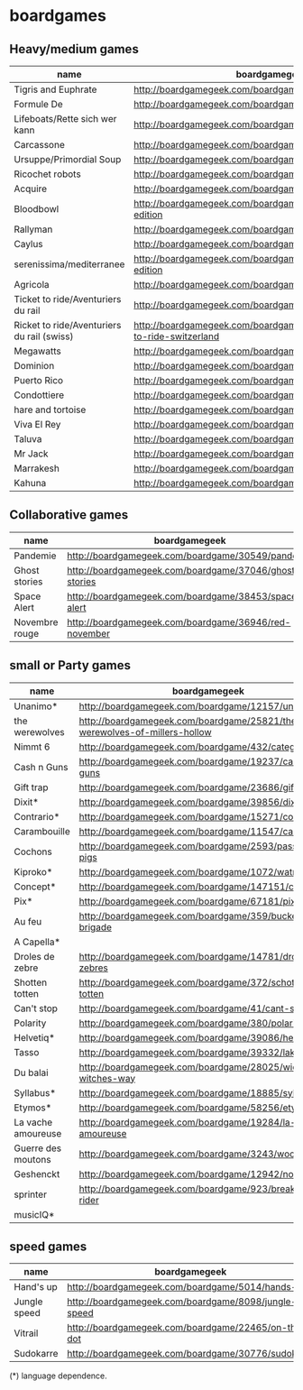 boardgames
==========

## Heavy/medium games
|name|boardgamegeek|
|-------|---|
|Tigris and Euphrate| http://boardgamegeek.com/boardgame/42/tigris-euphrates|
|Formule De|http://boardgamegeek.com/boardgame/37904/formula-d|
|Lifeboats/Rette sich wer kann|http://boardgamegeek.com/boardgame/249/lifeboats|
|Carcassone|http://boardgamegeek.com/boardgame/822/carcassonne|
|Ursuppe/Primordial Soup|http://boardgamegeek.com/boardgame/124/primordial-soup|
|Ricochet robots|http://boardgamegeek.com/boardgame/51/ricochet-robots |
|Acquire|http://boardgamegeek.com/boardgame/5/acquire|
|Bloodbowl|http://boardgamegeek.com/boardgame/712/blood-bowl-third-edition|
|Rallyman|http://boardgamegeek.com/boardgame/60435/rallyman|
|Caylus|http://boardgamegeek.com/boardgame/18602/caylus|
|serenissima/mediterranee|http://boardgamegeek.com/boardgame/232/serenissima-first-edition|
|Agricola|http://boardgamegeek.com/boardgame/31260/agricola|
|Ticket to ride/Aventuriers du rail|http://boardgamegeek.com/boardgame/9209/ticket-to-ride|
|Ricket to ride/Aventuriers du rail (swiss)|http://boardgamegeek.com/boardgameexpansion/30746/ticket-to-ride-switzerland|
|Megawatts|http://boardgamegeek.com/boardgame/39336/megawatts|
|Dominion|http://boardgamegeek.com/boardgame/36218/dominion|
|Puerto Rico|http://boardgamegeek.com/boardgame/3076/puerto-rico|
|Condottiere|http://boardgamegeek.com/boardgame/112/condottiere|
|hare and tortoise|http://boardgamegeek.com/boardgame/361/hare-tortoise|
|Viva El Rey|http://boardgamegeek.com/boardgame/7806/king-me|
|Taluva|http://boardgamegeek.com/boardgame/24508/taluva|
|Mr Jack|http://boardgamegeek.com/boardgame/21763/mr-jack|
|Marrakesh|http://boardgamegeek.com/boardgame/29223/marrakech|
|Kahuna|http://boardgamegeek.com/boardgame/394/kahuna|

## Collaborative games
|name|boardgamegeek|
|-------|---|
|Pandemie|http://boardgamegeek.com/boardgame/30549/pandemic|
|Ghost stories|http://boardgamegeek.com/boardgame/37046/ghost-stories|
|Space Alert|http://boardgamegeek.com/boardgame/38453/space-alert|
|Novembre rouge|http://boardgamegeek.com/boardgame/36946/red-november|
## small or Party games
|name|boardgamegeek|
|-------|---|
|Unanimo*|http://boardgamegeek.com/boardgame/12157/unanimo|
|the werewolves|http://boardgamegeek.com/boardgame/25821/the-werewolves-of-millers-hollow|
|Nimmt 6|http://boardgamegeek.com/boardgame/432/category-5|
|Cash n Guns|http://boardgamegeek.com/boardgame/19237/cash-n-guns|
|Gift trap|http://boardgamegeek.com/boardgame/23686/gifttrap|
|Dixit*|http://boardgamegeek.com/boardgame/39856/dixit|
|Contrario*|http://boardgamegeek.com/boardgame/15271/contrario|
|Carambouille|http://boardgamegeek.com/boardgame/11547/carambouille|
|Cochons|http://boardgamegeek.com/boardgame/2593/pass-the-pigs|
|Kiproko*|http://boardgamegeek.com/boardgame/1072/watn-dat|
|Concept*|http://boardgamegeek.com/boardgame/147151/concept|
|Pix*|http://boardgamegeek.com/boardgame/67181/pix|
|Au feu|http://boardgamegeek.com/boardgame/359/bucket-brigade|
|A Capella*||
|Droles de zebre|http://boardgamegeek.com/boardgame/14781/droles-de-zebres|
|Shotten totten|http://boardgamegeek.com/boardgame/372/schotten-totten|
|Can't stop|http://boardgamegeek.com/boardgame/41/cant-stop|
|Polarity|http://boardgamegeek.com/boardgame/380/polarity|
|Helvetiq*|http://boardgamegeek.com/boardgame/39086/helvetiq|
|Tasso|http://boardgamegeek.com/boardgame/39332/lakota|
|Du balai|http://boardgamegeek.com/boardgame/28025/wicked-witches-way|
|Syllabus*|http://boardgamegeek.com/boardgame/18885/syllabus|
|Etymos*|http://boardgamegeek.com/boardgame/58256/etymos|
|La vache amoureuse|http://boardgamegeek.com/boardgame/19284/la-vache-amoureuse|
|Guerre des moutons|http://boardgamegeek.com/boardgame/3243/wooly-bully|
|Geshenckt|http://boardgamegeek.com/boardgame/12942/no-thanks|
|sprinter|http://boardgamegeek.com/boardgame/923/breakaway-rider|
|musicIQ*||
## speed games
|name|boardgamegeek|
|-------|---|
|Hand's up|http://boardgamegeek.com/boardgame/5014/hands-up|
|Jungle speed|http://boardgamegeek.com/boardgame/8098/jungle-speed|
|Vitrail|http://boardgamegeek.com/boardgame/22465/on-the-dot|
|Sudokarre|http://boardgamegeek.com/boardgame/30776/sudokarre|

(*) language dependence.